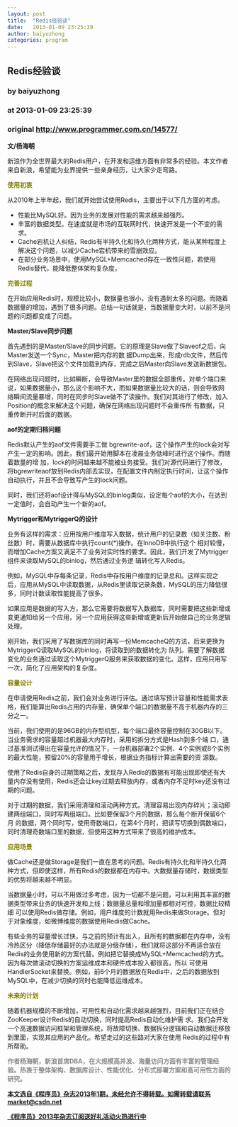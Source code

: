 ```yaml
---
layout: post
title:  "Redis经验谈"
date:   2013-01-09 23:25:39
author: baiyuzhong
categories: program
---
```


## Redis经验谈
### by baiyuzhong
### at 2013-01-09 23:25:39
### original <http://www.programmer.com.cn/14577/>

<p><strong>文/杨海朝</strong></p>
<p>新浪作为全世界最大的Redis用户，在开发和运维方面有非常多的经验。本文作者来自新浪，希望能为业界提供一些亲身经历，让大家少走弯路。</p>
<div>
<p><span style="color:#808000"><strong>使用初衷</strong></span></p>
<p>从2010年上半年起，我们就开始尝试使用Redis，主要出于以下几方面的考虑。</p>
<ul>
<li>性能比MySQL好。因为业务的发展对性能的需求越来越强烈。</li>
<li>丰富的数据类型。在速度就是市场的互联网时代，快速开发是一个不变的需求。</li>
<li>Cache宕机让人纠结，Redis有半持久化和持久化两种方式，能从某种程度上解决这个问题，以减少Cache宕机带来的雪崩效应。</li>
<li>在部分业务场景中，使用MySQL+Memcached存在一致性问题，若使用Redis替代，能降低整体架构复杂度。<span></span></li>
</ul>
<p><span style="color:#808000"><strong>完善过程</strong></span></p>
<p>在开始应用Redis时，规模比较小，数据量也很小，没有遇到太多的问题。而随着数据量的增加，遇到了很多问题。总结一句话就是，当数据量变大时，以前不是问题的问题都变成了问题。</p>
<p><strong>Master/Slave同步问题</strong></p>
<p>首先遇到的是Master/Slave的同步问题。它的原理是Slave做了Slaveof之后，向Master发送一个Sync，Master把内存的数 据Dump出来，形成rdb文件，然后传到Slave，Slave把这个文件加载到内存，完成之后Master向Slave发送新数据包。</p>
<p>在网络出现问题时，比如瞬断，会导致Master里的数据全部重传。对单个端口来说，如果数据量小，那么这个影响不大，而如果数据量比较大的话，则会导致网 络瞬间流量暴增，同时在同步时Slave做不了读操作。我们对其进行了修改，加入Position的概念来解决这个问题，确保在网络出现问题时不会重传所 有数据，只重传断开时后面的数据。</p>
<p><strong>aof的定期归档问题</strong></p>
<p>Redis默认产生的aof文件需要手工做 bgrewrite-aof，这个操作产生的lock会对写产生一定的影响。因此，我们最开始用脚本在凌晨业务低峰时进行这个操作。而随着数量的增 加，lock的时间越来越不能被业务接受。我们对源代码进行了修改，将bgrewriteaof放到Redis内部去实现，在配置文件内制定执行时间，让这个操作自动执行，并且不会导致写产生的lock问题。</p>
<p>同时，我们还将aof设计得与MySQL的binlog类似，设定每个aof的大小，在达到一定值时，会自动产生一个新的aof。</p>
<p><strong>Mytrigger和MytriggerQ的设计</strong></p>
<p>业务有这样的需求：应用按用户维度写入数据，统计用户的记录数（如关注数、粉丝数）时，需要从数据库中执行count(*)操作。在InnoDB中执行这个 相对较慢，而增加Cache方案又满足不了业务对实时性的要求。因此，我们开发了Mytrigger组件来读取MySQL的binlog，然后通过业务逻 辑转化写入Redis。</p>
<p>例如，MySQL中存每条记录，Redis中存按用户维度的记录总和。这样实现之后，应用从MySQL中读取数据，从Redis里读取记录条数，MySQL的压力降低很多，同时计数读取性能提高了很多。</p>
<p>如果应用是数据的写入方，那么它需要将数据写入数据库，同时需要把这些新增或变更通知给另一个应用，另一个应用获得这些新增或更新后开始做自己的业务逻辑处理。</p>
<p>刚开始，我们采用了写数据库的同时再写一份MemcacheQ的方法，后来更换为MytriggerQ读取MySQL的binlog，将读取到的数据转化为 队列。需要了解数据变化的业务通过读取这个MytriggerQ服务来获取数据的变化。这样，应用只用写一次，简化了应用架构的复杂度。</p>
<p><span style="color:#808000"><strong>容量设计</strong></span></p>
<p>在申请使用Redis之前，我们会对业务进行评估。通过填写预计容量和性能需求表格，我们能算出Redis占用的内存量，确保单个端口的数据量不高于机器内存的三分之一。</p>
<p>当前，我们使用的是96GB的内存型机型，每个端口最终容量控制在30GB以下。当业务需求的容量超过机器最大内存时，采用的拆分方式是Hash到多个端 口，通过基准测试得出在容量允许的情况下，一台机器部署2个实例、4个实例或8个实例的最大性能，预留20%的容量用于增长，根据业务指标计算出需要的资 源数。</p>
<p>使用了Redis自身的过期策略之后，发现存入Redis的数据有可能出现即使还有大量内存没有使用，Redis还会让key过期去释放内存，或者内存不足时key还没有过期的问题。</p>
<p>对于过期的数据，我们采用清理和滚动两种方式。清理容易出现内存碎片；滚动即建两组端口，同时写两组端口。比如要保留3个月的数据，那么每个断开保留6个月 的数据，两个同时写，使用奇数端口，在第4个月时，把读写切换到偶数端口，同时清理奇数端口里的数据，但使用这种方式带来了很高的维护成本。</p>
<p><span style="color:#808000"><strong>应用场景</strong></span></p>
<p>做Cache还是做Storage是我们一直在思考的问题。Redis有持久化和半持久化两种方式，但即使这样，所有Redis的数据都在内存中。大数据量存储时，数据类型的优势将越来越不明显。</p>
<p>当数据量小时，可以不用做过多考虑，因为一切都不是问题，可以利用其丰富的数据类型带来业务的快速开发和上线；数据量总量和增加量都相对可控，数据比较精细 可以使用Redis做存储。例如，用户维度的计数就用Redis来做Storage。但对于对象维度，如微博维度的数据使用Redis做Cache。</p>
<p>有些业务的容量增长过快，与之前的预计有出入，且所有的数据都在内存中，没有冷热区分（降低存储最好的办法就是分级存储），我们就将这部分不再适合放在 Redis的业务使用新的方案代替。例如把它替换成MySQL+Memcached的方式。因为每次做滚动切换的方案运维成本和硬件成本投入都很高，所以 可使用HandlerSocket来替换。例如，前6个月的数据放在Redis中，之后的数据放到MySQL中，在减少切换的同时也能降低运维成本。</p>
<p><span style="color:#808000"><strong>未来的计划</strong></span></p>
<p>随着机器规模的不断增加，可用性和自动化需求越来越强烈，目前我们正在结合ZooKeeper设计Redis的自动切换，同时提高Redis自动化维护需 求。我们会开发一个高速数据访问框架和管理系统，将故障切换、数据拆分逻辑和自动数据迁移放到里面，实现其应用的产品化。希望走过的这些路对大家在使用 Redis的过程中有所帮助。</p>
<p><span style="color:#888888"><strong>作者杨海朝，新浪首席DBA，在大规模高并发、海量访问方面有丰富的管理经验。热衷于整体架构、数据库设计、性能优化、分布式部署方案和高可用性方面的研究。</strong></span></p>
<p><a href="http://www.programmer.com.cn/14440/"><strong>本文选自《程序员》杂志2013年1期，未经允许不得转载。如需转载请联系 market@csdn.net</strong></a></p>
<p><strong><a href="http://dingyue.programmer.com.cn/">《程序员》2013年杂志订阅送好礼活动火热进行中</a></strong></p>
</div>